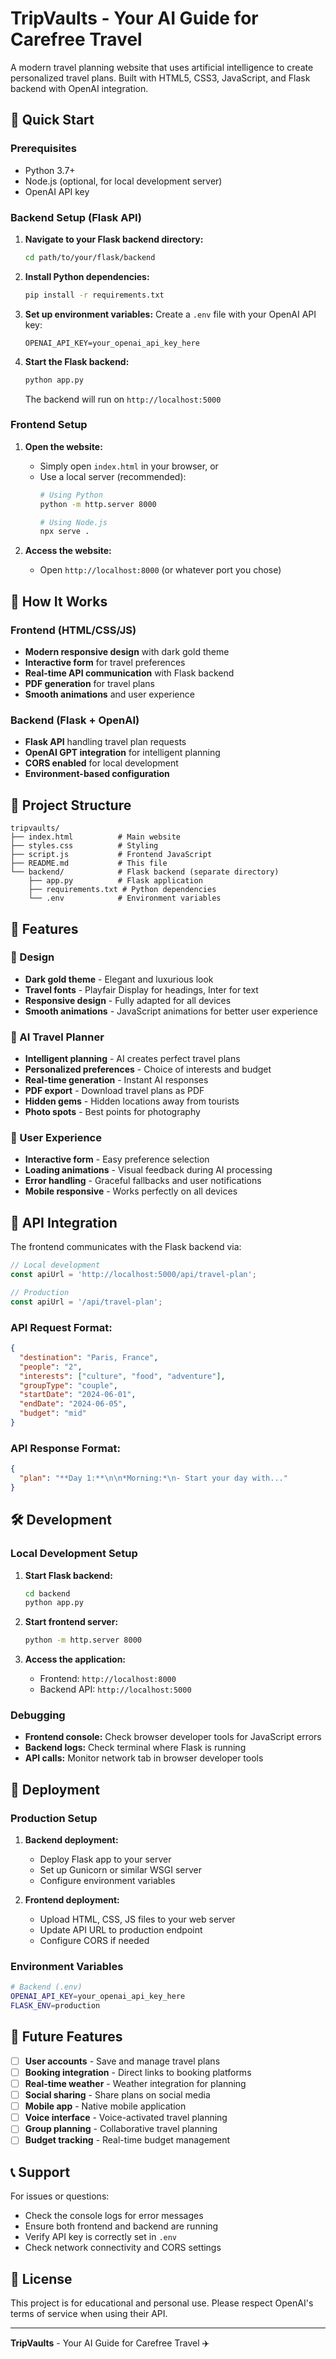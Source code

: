 # TripVaults - Your AI Guide for Carefree Travel

A modern travel planning website that uses artificial intelligence to create personalized travel plans. Built with HTML5, CSS3, JavaScript, and Flask backend with OpenAI integration.

## 🚀 Quick Start

### Prerequisites
- Python 3.7+
- Node.js (optional, for local development server)
- OpenAI API key

### Backend Setup (Flask API)

1. **Navigate to your Flask backend directory:**
   ```bash
   cd path/to/your/flask/backend
   ```

2. **Install Python dependencies:**
   ```bash
   pip install -r requirements.txt
   ```

3. **Set up environment variables:**
   Create a `.env` file with your OpenAI API key:
   ```
   OPENAI_API_KEY=your_openai_api_key_here
   ```

4. **Start the Flask backend:**
   ```bash
   python app.py
   ```
   The backend will run on `http://localhost:5000`

### Frontend Setup

1. **Open the website:**
   - Simply open `index.html` in your browser, or
   - Use a local server (recommended):
     ```bash
     # Using Python
     python -m http.server 8000
     
     # Using Node.js
     npx serve .
     ```

2. **Access the website:**
   - Open `http://localhost:8000` (or whatever port you chose)

## 🔧 How It Works

### Frontend (HTML/CSS/JS)
- **Modern responsive design** with dark gold theme
- **Interactive form** for travel preferences
- **Real-time API communication** with Flask backend
- **PDF generation** for travel plans
- **Smooth animations** and user experience

### Backend (Flask + OpenAI)
- **Flask API** handling travel plan requests
- **OpenAI GPT integration** for intelligent planning
- **CORS enabled** for local development
- **Environment-based configuration**

## 📁 Project Structure

```
tripvaults/
├── index.html          # Main website
├── styles.css          # Styling
├── script.js           # Frontend JavaScript
├── README.md           # This file
└── backend/            # Flask backend (separate directory)
    ├── app.py          # Flask application
    ├── requirements.txt # Python dependencies
    └── .env            # Environment variables
```

## 🌟 Features

### 🎨 Design
- **Dark gold theme** - Elegant and luxurious look
- **Travel fonts** - Playfair Display for headings, Inter for text
- **Responsive design** - Fully adapted for all devices
- **Smooth animations** - JavaScript animations for better user experience

### 🤖 AI Travel Planner
- **Intelligent planning** - AI creates perfect travel plans
- **Personalized preferences** - Choice of interests and budget
- **Real-time generation** - Instant AI responses
- **PDF export** - Download travel plans as PDF
- **Hidden gems** - Hidden locations away from tourists
- **Photo spots** - Best points for photography

### 📱 User Experience
- **Interactive form** - Easy preference selection
- **Loading animations** - Visual feedback during AI processing
- **Error handling** - Graceful fallbacks and user notifications
- **Mobile responsive** - Works perfectly on all devices

## 🔌 API Integration

The frontend communicates with the Flask backend via:

```javascript
// Local development
const apiUrl = 'http://localhost:5000/api/travel-plan';

// Production
const apiUrl = '/api/travel-plan';
```

### API Request Format:
```json
{
  "destination": "Paris, France",
  "people": "2",
  "interests": ["culture", "food", "adventure"],
  "groupType": "couple",
  "startDate": "2024-06-01",
  "endDate": "2024-06-05",
  "budget": "mid"
}
```

### API Response Format:
```json
{
  "plan": "**Day 1:**\n\n*Morning:*\n- Start your day with..."
}
```

## 🛠️ Development

### Local Development Setup

1. **Start Flask backend:**
   ```bash
   cd backend
   python app.py
   ```

2. **Start frontend server:**
   ```bash
   python -m http.server 8000
   ```

3. **Access the application:**
   - Frontend: `http://localhost:8000`
   - Backend API: `http://localhost:5000`

### Debugging

- **Frontend console:** Check browser developer tools for JavaScript errors
- **Backend logs:** Check terminal where Flask is running
- **API calls:** Monitor network tab in browser developer tools

## 🚀 Deployment

### Production Setup

1. **Backend deployment:**
   - Deploy Flask app to your server
   - Set up Gunicorn or similar WSGI server
   - Configure environment variables

2. **Frontend deployment:**
   - Upload HTML, CSS, JS files to your web server
   - Update API URL to production endpoint
   - Configure CORS if needed

### Environment Variables

```bash
# Backend (.env)
OPENAI_API_KEY=your_openai_api_key_here
FLASK_ENV=production
```

## 🔮 Future Features

- [ ] **User accounts** - Save and manage travel plans
- [ ] **Booking integration** - Direct links to booking platforms
- [ ] **Real-time weather** - Weather integration for planning
- [ ] **Social sharing** - Share plans on social media
- [ ] **Mobile app** - Native mobile application
- [ ] **Voice interface** - Voice-activated travel planning
- [ ] **Group planning** - Collaborative travel planning
- [ ] **Budget tracking** - Real-time budget management

## 📞 Support

For issues or questions:
- Check the console logs for error messages
- Ensure both frontend and backend are running
- Verify API key is correctly set in `.env`
- Check network connectivity and CORS settings

## 📄 License

This project is for educational and personal use. Please respect OpenAI's terms of service when using their API.

---

**TripVaults** - Your AI Guide for Carefree Travel ✈️ 
